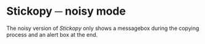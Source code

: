 # Stickopy ─ noisy mode

The noisy version of *Stickopy* only shows a messagebox during the copying process and an alert box at the end.